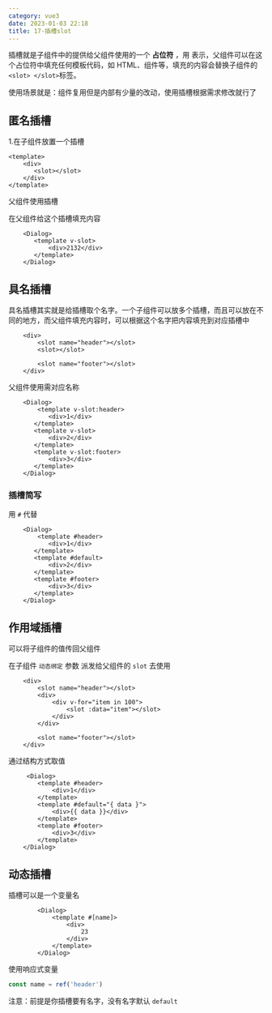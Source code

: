 ```yaml
---
category: vue3
date: 2023-01-03 22:18
title: 17-插槽slot
---
```


插槽就是子组件中的提供给父组件使用的一个 **占位符** ，用<slot></slot> 表示，父组件可以在这个占位符中填充任何模板代码，如 HTML、组件等，填充的内容会替换子组件的 `<slot> </slot>`标签。

使用场景就是：组件复用但是内部有少量的改动，使用插槽根据需求修改就行了

## 匿名插槽

1.在子组件放置一个插槽

```vue
<template>
    <div>
       <slot></slot>
    </div>
</template>
```

父组件使用插槽

在父组件给这个插槽填充内容

```vue
    <Dialog>
       <template v-slot>
           <div>2132</div>
       </template>
    </Dialog>
```

## 具名插槽

具名插槽其实就是给插槽取个名字。一个子组件可以放多个插槽，而且可以放在不同的地方，而父组件填充内容时，可以根据这个名字把内容填充到对应插槽中

```vue
    <div>
        <slot name="header"></slot>
        <slot></slot>

        <slot name="footer"></slot>
    </div>
```

父组件使用需对应名称

```vue
    <Dialog>
        <template v-slot:header>
           <div>1</div>
       </template>
       <template v-slot>
           <div>2</div>
       </template>
       <template v-slot:footer>
           <div>3</div>
       </template>
    </Dialog>
```

### 插槽简写

用 `#` 代替

```vue
    <Dialog>
        <template #header>
           <div>1</div>
       </template>
       <template #default>
           <div>2</div>
       </template>
       <template #footer>
           <div>3</div>
       </template>
    </Dialog>
```

## 作用域插槽

可以将子组件的值传回父组件

在子组件 `动态绑定` 参数 派发给父组件的 `slot` 去使用

```vue
    <div>
        <slot name="header"></slot>
        <div>
            <div v-for="item in 100">
                <slot :data="item"></slot>
            </div>
        </div>

        <slot name="footer"></slot>
    </div>
```

通过结构方式取值

```vue
     <Dialog>
        <template #header>
            <div>1</div>
        </template>
        <template #default="{ data }">
            <div>{{ data }}</div>
        </template>
        <template #footer>
            <div>3</div>
        </template>
    </Dialog>
```

## 动态插槽

插槽可以是一个变量名

```vue
        <Dialog>
            <template #[name]>
                <div>
                    23
                </div>
            </template>
        </Dialog>
```

使用响应式变量

```ts
const name = ref('header')
```

注意：前提是你插槽要有名字，没有名字默认 `default`